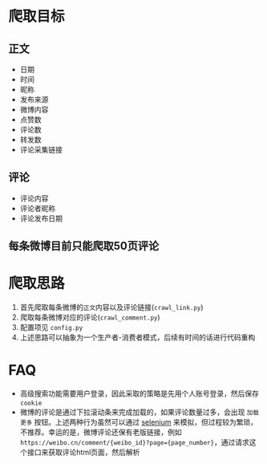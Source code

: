 # 爬取目标
## 正文
- 日期
- 时间
- 昵称
- 发布来源
- 微博内容
- 点赞数
- 评论数
- 转发数
- 评论采集链接

## 评论
- 评论内容
- 评论者昵称
- 评论发布日期

## 每条微博目前只能爬取50页评论

# 爬取思路
1. 首先爬取每条微博的`正文`内容以及评论链接(`crawl_link.py`)
2. 爬取每条微博对应的评论(`crawl_comment.py`)
3. 配置项见 `config.py`
4. 上述思路可以抽象为一个生产者-消费者模式，后续有时间的话进行代码重构

# FAQ
- 高级搜索功能需要用户登录，因此采取的策略是先用个人账号登录，然后保存 `cookie`
- 微博的评论是通过下拉滚动条来完成加载的，如果评论数量过多，会出现 `加载更多` 按钮。上述两种行为虽然可以通过 [selenium](https://www.selenium.dev/selenium/docs/api/py/) 来模拟，但过程较为繁琐，不推荐。幸运的是，微博评论还保有老版链接，例如 `https://weibo.cn/comment/{weibo_id}?page={page_number}`，通过请求这个接口来获取评论html页面，然后解析
